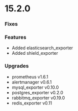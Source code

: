# 15.2.0

### Fixes

### Features

* Added elasticsearch_exporter
* Added shield_exporter

### Upgrades

* prometheus v1.6.1
* alertmanager v0.6.1
* mysql_exporter v0.10.0
* postgres_exporter v0.2.0
* rabbitmq_exporter v0.19.0
* redis_exporter v0.11

